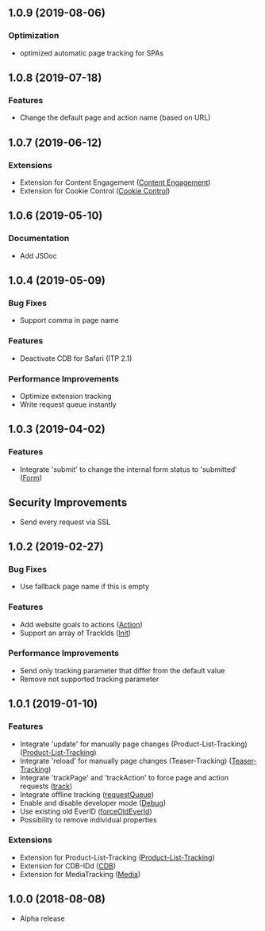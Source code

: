 <a name="1.0.9"></a>
## 1.0.9 (2019-08-06)

### Optimization

* optimized automatic page tracking for SPAs

<a name="1.0.8"></a>
## 1.0.8 (2019-07-18)

### Features

* Change the default page and action name (based on URL)

<a name="1.0.7"></a>
## 1.0.7 (2019-06-12)

### Extensions

* Extension for Content Engagement ([Content Engagement](https://docs.webtrekk.com/display/WSP/wtSmart.extension.content_engagement))
* Extension for Cookie Control ([Cookie Control](https://docs.webtrekk.com/display/WSP/wtSmart.extension.cookie_control))

<a name="1.0.6"></a>
## 1.0.6 (2019-05-10)

### Documentation

* Add JSDoc

<a name="1.0.4"></a>
## 1.0.4 (2019-05-09)

### Bug Fixes

* Support comma in page name

### Features

* Deactivate CDB for Safari (ITP 2.1)

### Performance Improvements

* Optimize extension tracking
* Write request queue instantly

<a name="1.0.3"></a>
## 1.0.3 (2019-04-02)

### Features

* Integrate 'submit' to change the internal form status to 'submitted' ([Form](https://docs.webtrekk.com/display/WSP/wtSmart.extension.form))

## Security Improvements

* Send every request via SSL

<a name="1.0.2"></a>
## 1.0.2 (2019-02-27)

### Bug Fixes

* Use fallback page name if this is empty

### Features

* Add website goals to actions ([Action](https://docs.webtrekk.com/display/WSP/wtSmart.action))
* Support an array of TrackIds ([Init](https://docs.webtrekk.com/display/WSP/wtSmart.init))

### Performance Improvements

* Send only tracking parameter that differ from the default value
* Remove not supported tracking parameter

<a name="1.0.1"></a>
## 1.0.1 (2019-01-10)

### Features

* Integrate 'update' for manually page changes (Product-List-Tracking) ([Product-List-Tracking](https://docs.webtrekk.com/display/WSP/wtSmart.extension.product_list_tracking))
* Integrate 'reload' for manually page changes (Teaser-Tracking) ([Teaser-Tracking](https://docs.webtrekk.com/display/WSP/wtSmart.extension.teaser_tracking))
* Integrate 'trackPage' and 'trackAction' to force page and action requests ([track](https://docs.webtrekk.com/display/WSP/wtSmart.track))
* Integrate offline tracking ([requestQueue](https://docs.webtrekk.com/display/WSP/wtSmart.advanced))
* Enable and disable developer mode ([Debug](https://docs.webtrekk.com/display/WSP/Integrating+the+Smart+Pixel))
* Use existing old EverID ([forceOldEverId](https://docs.webtrekk.com/display/WSP/wtSmart.advanced))
* Possibility to remove individual properties

### Extensions

* Extension for Product-List-Tracking ([Product-List-Tracking](https://docs.webtrekk.com/display/WSP/wtSmart.extension.product_list_tracking))
* Extension for CDB-IDd ([CDB](https://docs.webtrekk.com/display/WSP/wtSmart.extension.cdb))
* Extension for MediaTracking ([Media](https://docs.webtrekk.com/display/WSP/wtSmart.extension.media))

<a name="1.0.0"></a>
## 1.0.0 (2018-08-08)

* Alpha release